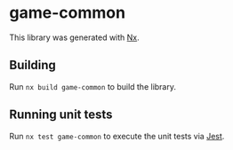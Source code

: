 # game-common

This library was generated with [Nx](https://nx.dev).

## Building

Run `nx build game-common` to build the library.

## Running unit tests

Run `nx test game-common` to execute the unit tests via [Jest](https://jestjs.io).
